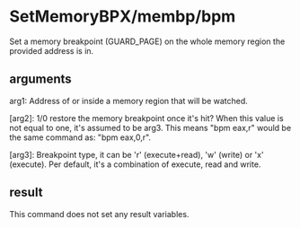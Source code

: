 # SetMemoryBPX/membp/bpm

Set a memory breakpoint (GUARD_PAGE) on the whole memory region the provided address is in.

## arguments

arg1: Address of or inside a memory region that will be watched.

\[arg2\]: 1/0 restore the memory breakpoint once it's hit? When this value is not equal to one, it's assumed to be arg3. This means "bpm eax,r" would be the same command as: "bpm eax,0,r".

\[arg3\]: Breakpoint type, it can be 'r' (execute+read), 'w' (write) or 'x' (execute). Per default, it's a combination of execute, read and write.

## result

This command does not set any result variables.
